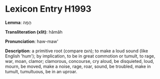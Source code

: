 # Lexicon Entry H1993

**Lemma**: הָמָה

**Transliteration (xlit)**: hâmâh

**Pronunciation**: haw-maw'

**Description**:
a primitive root (compare הוּם); to make a loud sound (like English 'hum'); by implication, to be in great commotion or tumult, to rage, war, moan, clamor; clamorous, concourse, cry aloud, be disquieted, loud, mourn, be moved, make a noise, rage, roar, sound, be troubled, make in tumult, tumultuous, be in an uproar.
